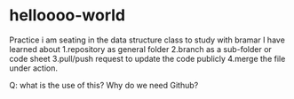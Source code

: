 # helloooo-world
Practice
i am seating in the data structure class to study with bramar 
I have learned about 1.repository as general folder 2.branch as a sub-folder or code sheet 3.pull/push request to update the code publicly 4.merge the file under action. 

Q: what is the use of this? Why do we need Github? 
